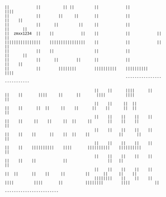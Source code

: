 

    ||            ||          || ||         ||            ||                ||||                                                                        
    ||            ||        ||     ||       ||            ||              ||    ||                                                                     
    ||            ||      ||         ||     ||            ||             ||      ||                                                                      
    ||  zmxx1234  ||    ||            ||    ||            ||            ||        ||                                                                      
    ||||||||||||||||    ||||||||||||||||    ||            ||            ||        ||                                                                    
    ||            ||    ||                  ||            ||             ||      ||                                                                      
    ||            ||      ||        ||      ||            ||              ||    ||                                                                    
    ||            ||        ||||||||        ||||||||||    ||||||||||        ||||                                                                       
                                                          ---------------------------                                                                                           
                                                                                                                                                                             
                                            ||    ||      ||||      ||    ||    ||       ||||     ||      ||       ||||         ||||           ||        
                                            ||    ||     ||  ||           ||    ||      ||  ||     ||    ||      ||    ||      ||  ||          ||         
                                            ||    ||    ||    ||    ||    ||    ||     ||    ||     ||  ||     ||       ||    ||    ||         ||         
                                            ||    ||    ||    ||    ||    ||    ||    ||      ||    ||  ||    ||             ||      ||        ||         
                                            ||    ||    ||    ||    ||    ||    ||    ||||||||||    ||||       ||||||||||    ||||||||||        ||         
                                            ||    ||    ||    ||    ||    ||    ||    ||            ||                  ||   ||                ||                             
                                            ||    ||    ||    ||    ||     ||  ||      ||    ||     ||         ||      ||     ||    ||                    
                                            ||||||||    ||    ||    ||      ||||         ||||       ||          ||||||||        ||||           ||          
                                                                          ------------------------
                                      
